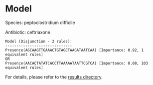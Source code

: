 
# Model

Species: peptoclostridium difficile

Antibiotic: ceftriaxone

```
Model (Disjunction - 2 rules):
------------------------------
Presence(AGCAAGTTGAAACTGTAGCTAAGATAATCAA) [Importance: 0.92, 1 equivalent rules]
OR
Presence(AACACTATATCACCTTAAAAATAATTCGTCA) [Importance: 0.08, 103 equivalent rules]

```

For details, please refer to the [results directory](../../../../../results/scm_b/peptoclostridium%20difficile/ceftriaxone/repeat_9/).

